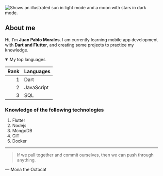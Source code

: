 <picture>
  <source media="(prefers-color-scheme: dark)" srcset="https://user-images.githubusercontent.com/25423296/163456776-7f95b81a-f1ed-45f7-b7ab-8fa810d529fa.png">
  <source media="(prefers-color-scheme: light)" srcset="https://user-images.githubusercontent.com/25423296/163456779-a8556205-d0a5-45e2-ac17-42d089e3c3f8.png">
  <img alt="Shows an illustrated sun in light mode and a moon with stars in dark mode." src="https://user-images.githubusercontent.com/25423296/163456779-a8556205-d0a5-45e2-ac17-42d089e3c3f8.png">
</picture>


## About me

Hi, I'm **Juan Pablo Morales**. I am currently learning mobile app development with **Dart and Flutter**, and creating some projects to practice my knowledge.


<details open>
<summary>My top languages</summary>

| Rank | Languages |
|-----:|-----------|
|     1| Dart      |
|     2| JavaScript|
|     3| SQL       |

</details>

### Knowledge of the following technologies

1. Flutter
2. Nodejs
3. MongoDB
4. GIT
5. Docker


---
> If we pull together and commit ourselves, then we can push through anything.

— Mona the Octocat


<!-- TO DO: add more details about me later -->


